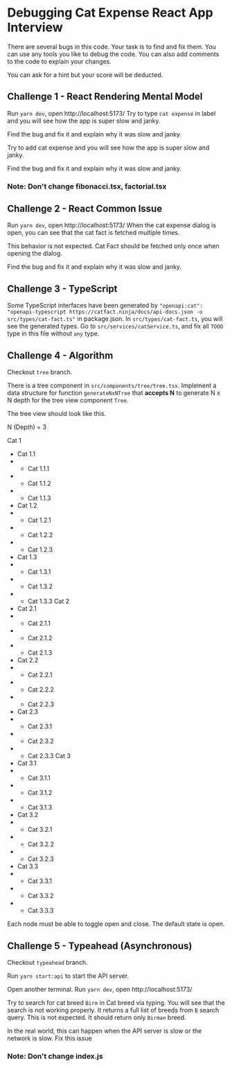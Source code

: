 # Debugging Cat Expense React App Interview

There are several bugs in this code. Your task is to find and fix them. You can use any tools you like to debug the code. You can also add comments to the code to explain your changes.

You can ask for a hint but your score will be deducted.

## Challenge 1 - React Rendering Mental Model
Run `yarn dev`, open http://localhost:5173/
Try to type `cat expense` in label
and you will see how the app is super slow and janky. 

Find the bug and fix it and explain why it was slow and janky.


Try to add cat expense
and you will see how the app is super slow and janky. 

Find the bug and fix it and explain why it was slow and janky.

### Note: Don't change fibonacci.tsx, factorial.tsx

## Challenge 2 - React Common Issue
Run `yarn dev`, open http://localhost:5173/
When the cat expense dialog is open, you can see that the cat fact is fetched multiple times.

This behavior is not expected. Cat Fact should be fetched only once when opening the dialog.

Find the bug and fix it and explain why it was slow and janky.

## Challenge 3 - TypeScript
Some TypeScript interfaces have been generated by `"openapi:cat": "openapi-typescript https://catfact.ninja/docs/api-docs.json -o src/types/cat-fact.ts"` in package.json.
In `src/types/cat-fact.ts`, you will see the generated types.
Go to `src/services/catService.ts`, and fix all `TOOO` type in this file without `any` type.

## Challenge 4 - Algorithm
Checkout `tree` branch.

There is a tree component in `src/components/tree/tree.tsx`.
Implement a data structure for function `generateNxNTree` that **accepts N** to generate N x N depth for the tree view component `Tree`.

The tree view should look like this.

N (Depth) = 3

Cat 1
- Cat 1.1
- - Cat 1.1.1
- - Cat 1.1.2
- - Cat 1.1.3
- Cat 1.2
- - Cat 1.2.1
- - Cat 1.2.2
- - Cat 1.2.3
- Cat 1.3
- - Cat 1.3.1
- - Cat 1.3.2
- - Cat 1.3.3
Cat 2
- Cat 2.1
- - Cat 2.1.1
- - Cat 2.1.2
- - Cat 2.1.3
- Cat 2.2
- - Cat 2.2.1
- - Cat 2.2.2
- - Cat 2.2.3
- Cat 2.3
- - Cat 2.3.1
- - Cat 2.3.2
- - Cat 2.3.3
Cat 3
- Cat 3.1
- - Cat 3.1.1
- - Cat 3.1.2
- - Cat 3.1.3
- Cat 3.2
- - Cat 3.2.1
- - Cat 3.2.2
- - Cat 3.2.3
- Cat 3.3
- - Cat 3.3.1
- - Cat 3.3.2
- - Cat 3.3.3

Each node must be able to toggle open and close. The default state is open.

## Challenge 5 - Typeahead (Asynchronous)
Checkout `typeahead` branch.

Run `yarn start:api` to start the API server.

Open another terminal.
Run `yarn dev`, open http://localhost:5173/

Try to search for cat breed `Birm` in Cat breed via typing.
You will see that the search is not working properly.
It returns a full list of breeds from `B` search query.
This is not expected. It should return only `Birman` breed.

In the real world, this can happen when the API server is slow or the network is slow.
Fix this issue

### Note: Don't change index.js
